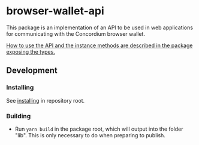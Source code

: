 # browser-wallet-api

This package is an implementation of an API to be used in web applications for communicating with the Concordium browser wallet.

[How to use the API and the instance methods are described in the package exposing the types.](../browser-wallet-api-types/README.md)

## Development

### Installing

See [installing](../../README.md#installing) in repository root.

### Building

-   Run `yarn build` in the package root, which will output into the folder "lib". This is only necessary to do when preparing to publish.

